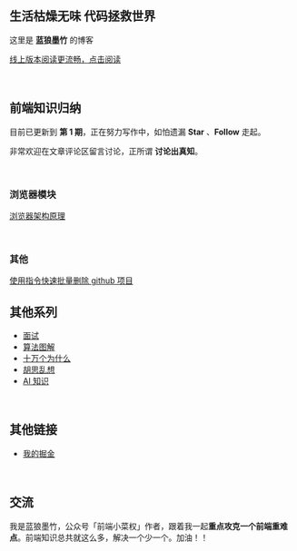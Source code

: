 
## 生活枯燥无味 代码拯救世界

这里是 **蓝狼墨竹** 的博客

[线上版本阅读更流畅，点击阅读](https://lanlangmozhu.com/blog/)

<br/>



## 前端知识归纳

目前已更新到 **第 1 期**，正在努力写作中，如怕遗漏 **Star** 、**Follow** 走起。

非常欢迎在文章评论区留言讨论，正所谓 **讨论出真知**。

<br/>

### 浏览器模块

[浏览器架构原理](src/browser.md)

<br/>

### 其他
[使用指令快速批量删除 github 项目](src/quickly-delete-github-project.md)

## 其他系列
* [面试](https://github.com/lanlangmozhu/interview)
* [算法图解](https://github.com/lanlangmozhu/algorithm-solution)
* [十万个为什么](https://github.com/lanlangmozhu/why)
* [胡思乱想](https://github.com/lanlangmozhu/think) 
* [AI 知识](https://github.com/lanlangmozhu/AI-knowledge) 



<!-- * [前端 100 问：能搞懂80%的请把简历给我](https://github.com/yygmind/blog/issues/43) -->



<br/>


## 其他链接

* [我的掘金](https://juejin.cn/user/219558057875101/posts)


<!-- * [优质资料](https://www.yuque.com/advanced-frontend) -->

<br/>


## 交流

我是蓝狼墨竹，公众号「前端小菜权」作者，跟着我一起**重点攻克一个前端重难点**。前端知识总共就这么多，解决一个少一个。加油！！

<!-- 如果你想加群讨论每期面试知识点，公众号回复[[加群](#)]即可 ![image](http://resource.muyiy.cn/image/20200123162151.png) -->


